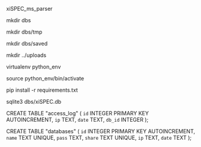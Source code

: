 xiSPEC_ms_parser

mkdir dbs

mkdir dbs/tmp

mkdir dbs/saved

mkdir ../uploads

virtualenv python_env

source python_env/bin/activate

pip install -r requirements.txt


sqlite3 dbs/xiSPEC.db

CREATE TABLE "access_log" ( `id` INTEGER PRIMARY KEY AUTOINCREMENT, `ip` TEXT, `date` TEXT, `db_id` INTEGER );

CREATE TABLE "databases" ( `id` INTEGER PRIMARY KEY AUTOINCREMENT, `name` TEXT UNIQUE, `pass` TEXT, `share` TEXT UNIQUE, `ip` TEXT, `date` TEXT );

